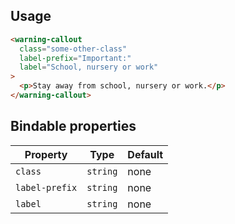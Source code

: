 ## Usage

```html
<warning-callout
  class="some-other-class"
  label-prefix="Important:"
  label="School, nursery or work"
>
  <p>Stay away from school, nursery or work.</p>
</warning-callout>
```

## Bindable properties

| Property | Type | Default |
|----------|------|---------|
|`class`|`string`|none|
|`label-prefix`|`string`|none|
|`label`|`string`|none|
